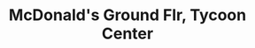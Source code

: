 ---
addr: ' Ground Flr, Tycoon Center'
city: Pasig
country: Philippines
description: Ground Flr, Tycoon Center (Pearl Dr.) Pasig City Pasig
id: 4b85fc23f964a5209b7c31e3
lat: 14.581292973282055
lng: 121.0608772507238
title: McDonald's Ground Flr, Tycoon Center
venue: McDonald's
---
